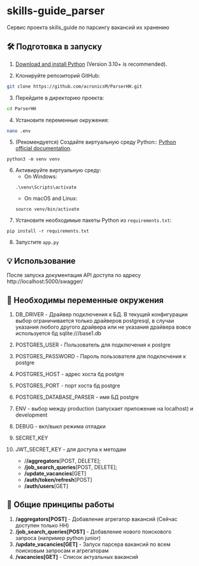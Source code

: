 # skills-guide_parser

Сервис проекта skills_guide по парсингу вакансий их хранению 

## 🛠️ Подготовка в запуску

1. [Download and install Python](https://www.python.org/downloads/) (Version 3.10+ is recommended).

2. Клонируйте репозиторий GitHub:
```bash
git clone https://github.com/acronicsM/ParserHH.git
```
3. Перейдите в директорию проекта:
```bash
cd ParserHH
```
4. Установите переменные окружения:
```bash
nano .env
```
5. (Рекомендуется) Создайте виртуальную среду Python::
[Python official documentation](https://docs.python.org/3/tutorial/venv.html).


```
python3 -m venv venv
```

6. Активируйте виртуальную среду:
   - On Windows:
   ```
   .\venv\Scripts\activate
   ```
   - On macOS and Linux:
   ```
   source venv/bin/activate
   ```
7. Установите необходимые пакеты Python из `requirements.txt`:

```
pip install -r requirements.txt
```

8. Запустите `app.py`


## 💡 Использование
После запуска документация API доступа по адресу http://localhost:5000/swagger/

## 🙌 Необходимы переменные окружения

1. DB_DRIVER - Драйвер подключения к БД. В текущей конфигурации выбор ограничивается только драйверов postgresql, в случаи указания любого другого драйвера или не указания драйвера вовсе используется бд sqlite:///base1.db
2. POSTGRES_USER - Пользователь для подключения к postgre
3. POSTGRES_PASSWORD - Пароль пользователя для подключения к postgre
4. POSTGRES_HOST - адрес хоста бд postgre
5. POSTGRES_PORT - порт хоста бд postgre
6. POSTGRES_DATABASE_PARSER - имя БД postgre
7. ENV - выбор между production (запускает приложение на localhost) и development
8. DEBUG - вкл/выкл режима отладки
9. SECRET_KEY
10. JWT_SECRET_KEY - для доступа к методам 

     - /**/aggregators**[POST, DELETE]; 
     - **/job_search_queries**[POST, DELETE]; 
     - **/update_vacancies**[GET] 
     - **/auth/token/refresh**[POST]
     - **/auth/users**[GET]

## 🚀 Общие принципы работы

1. **/aggregators[POST]** - Добавление агрегатор вакансий (Cейчас доступен только HH)
2. **/job_search_queries[POST]** - Добавление нового поискового запроса (например python junior)
3. **/update_vacancies[GET]** - Запуск парсера вакансий по всем поисковым запросам и агрегаторам
4. **/vacancies[GET]** - Список актуальных вакансий
